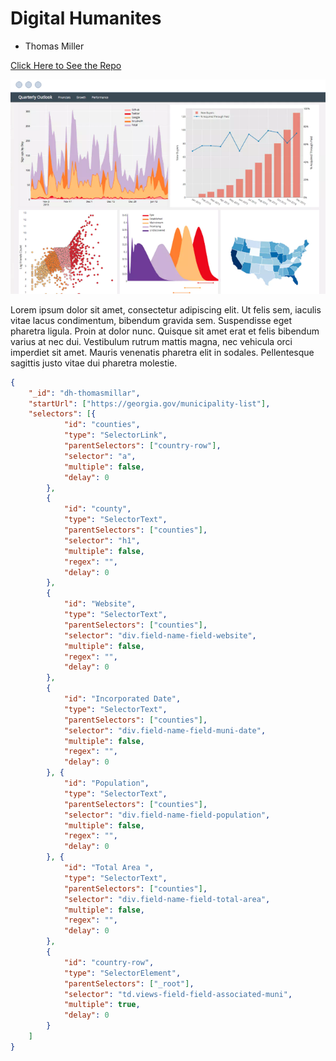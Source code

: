 # Digital Humanites
* Thomas Miller

[Click Here to See the Repo](https://github.com/ThomasMillerJ/dh1-first-assignment)

![DH Banner Image](visual.png)

Lorem ipsum dolor sit amet, consectetur adipiscing elit. Ut felis sem, iaculis vitae lacus condimentum, bibendum gravida sem. Suspendisse eget pharetra ligula. Proin at dolor nunc. Quisque sit amet erat et felis bibendum varius at nec dui. Vestibulum rutrum mattis magna, nec vehicula orci imperdiet sit amet. Mauris venenatis pharetra elit in sodales. Pellentesque sagittis justo vitae dui pharetra molestie.

```json
{
    "_id": "dh-thomasmillar",
    "startUrl": ["https://georgia.gov/municipality-list"],
    "selectors": [{
            "id": "counties",
            "type": "SelectorLink",
            "parentSelectors": ["country-row"],
            "selector": "a",
            "multiple": false,
            "delay": 0
        },
        {
            "id": "county",
            "type": "SelectorText",
            "parentSelectors": ["counties"],
            "selector": "h1",
            "multiple": false,
            "regex": "",
            "delay": 0
        },
        {
            "id": "Website",
            "type": "SelectorText",
            "parentSelectors": ["counties"],
            "selector": "div.field-name-field-website",
            "multiple": false,
            "regex": "",
            "delay": 0
        },
        {
            "id": "Incorporated Date",
            "type": "SelectorText",
            "parentSelectors": ["counties"],
            "selector": "div.field-name-field-muni-date",
            "multiple": false,
            "regex": "",
            "delay": 0
        }, {
            "id": "Population",
            "type": "SelectorText",
            "parentSelectors": ["counties"],
            "selector": "div.field-name-field-population",
            "multiple": false,
            "regex": "",
            "delay": 0
        }, {
            "id": "Total Area ",
            "type": "SelectorText",
            "parentSelectors": ["counties"],
            "selector": "div.field-name-field-total-area",
            "multiple": false,
            "regex": "",
            "delay": 0
        },
        {
            "id": "country-row",
            "type": "SelectorElement",
            "parentSelectors": ["_root"],
            "selector": "td.views-field-field-associated-muni",
            "multiple": true,
            "delay": 0
        }
    ]
}
```

